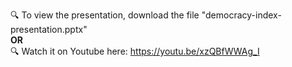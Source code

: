 🔍 To view the presentation, download the file "democracy-index-presentation.pptx"
<br>
**OR**
<br>
🔍 Watch it on Youtube here: https://youtu.be/xzQBfWWAg_I
